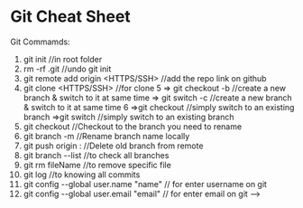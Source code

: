 # Git Cheat Sheet

Git Commamds:
1. git init                                     //in root folder
2. rm -rf .git                                  //undo git init
3. git remote add origin <HTTPS/SSH>            //add the repo link on github
4. git clone <HTTPS/SSH>                        //for clone 
5 => git checkout -b <branch-name>              //create a new branch & switch to it at same time
  => git switch -c <branch-name>               //create a new branch & switch to it at same time 
6 =>git checkout <branch-name>                  //simply switch to an existing branch
  =>git switch <branch-name>                   //simply switch to an existing branch
7. git checkout <old-branch-name>               //Checkout to the branch you need to rename
8. git branch -m <new-branch-name>              //Rename branch name locally
9. git push origin :<old-name> <new-branch-name>  //Delete old branch from remote
10. git branch --list                           //to check all branches
11. git rm fileName                             //to remove specific file
12. git log                                     //to knowing all commits
13. git config --global user.name "name"        // for enter username on git
14. git config --global user.email "email"      // for enter email on git -->
<!-- 15. git rm --cached(file name) // for cached file............
